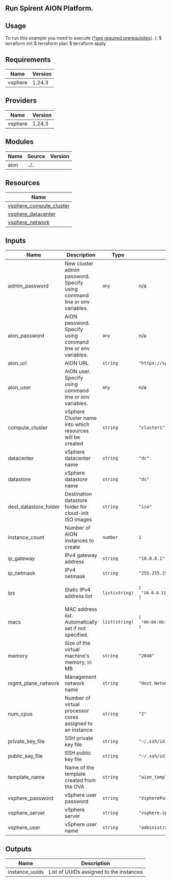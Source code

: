 ## Run Spirent AION Platform.

## Usage
To run this example you need to execute \([*see required prerequisites](../../README.md#Prerequisites)\).
):
    $ terraform init
    $ terraform plan
    $ terraform apply

<!-- BEGINNING OF PRE-COMMIT-TERRAFORM DOCS HOOK -->
## Requirements

| Name | Version |
|------|---------|
| vsphere | 1.24.3 |

## Providers

| Name | Version |
|------|---------|
| vsphere | 1.24.3 |

## Modules

| Name | Source | Version |
|------|--------|---------|
| aion | ../.. |  |

## Resources

| Name |
|------|
| [vsphere_compute_cluster](https://registry.terraform.io/providers/hashicorp/vsphere/1.24.3/docs/data-sources/compute_cluster) |
| [vsphere_datacenter](https://registry.terraform.io/providers/hashicorp/vsphere/1.24.3/docs/data-sources/datacenter) |
| [vsphere_network](https://registry.terraform.io/providers/hashicorp/vsphere/1.24.3/docs/data-sources/network) |

## Inputs

| Name | Description | Type | Default | Required |
|------|-------------|------|---------|:--------:|
| admin\_password | New cluster admin password. Specify using command line or env variables. | `any` | n/a | yes |
| aion\_password | AION password. Specify using command line or env variables. | `any` | n/a | yes |
| aion\_url | AION URL | `string` | `"https://spirent.spirentaion.com"` | no |
| aion\_user | AION user. Specify using command line or env variables. | `any` | n/a | yes |
| compute\_cluster | vSphere Cluster name into which resources will be created | `string` | `"cluster1"` | no |
| datacenter | vSphere datacenter name | `string` | `"dc"` | no |
| datastore | vSphere datastore name | `string` | `"ds"` | no |
| dest\_datastore\_folder | Destination datastore folder for cloud-init ISO images | `string` | `"iso"` | no |
| instance\_count | Number of AION instances to create | `number` | `1` | no |
| ip\_gateway | IPv4 gateway address | `string` | `"10.0.0.1"` | no |
| ip\_netmask | IPv4 netmask | `string` | `"255.255.255.0"` | no |
| ips | Static IPv4 address list | `list(string)` | <pre>[<br>  "10.0.0.11"<br>]</pre> | no |
| macs | MAC address list.  Automatically set if not specified. | `list(string)` | <pre>[<br>  "00:00:00:11:22:33"<br>]</pre> | no |
| memory | Size of the virtual machine's memory, in MB | `string` | `"2048"` | no |
| mgmt\_plane\_network | Management network name | `string` | `"Host Network"` | no |
| num\_cpus | Number of virtual processor cores assigned to an instance | `string` | `"2"` | no |
| private\_key\_file | SSH private key file | `string` | `"~/.ssh/id_rsa"` | no |
| public\_key\_file | SSH public key file | `string` | `"~/.ssh/id_rsa.pub"` | no |
| template\_name | Name of the template created from the OVA | `string` | `"aion_template"` | no |
| vsphere\_password | vSphere user password | `string` | `"VspherePassword"` | no |
| vsphere\_server | vSphere server | `string` | `"vsphere.spirentcom.com"` | no |
| vsphere\_user | vSphere user name | `string` | `"administrator@vsphere.local"` | no |

## Outputs

| Name | Description |
|------|-------------|
| instance\_uuids | List of UUIDs assigned to the instances |
<!-- END OF PRE-COMMIT-TERRAFORM DOCS HOOK -->
